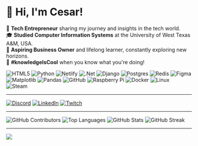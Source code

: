 # 👋 Hi, I'm Cesar! 

🚀 **Tech Entrepreneur** sharing my journey and insights in the tech world.  
🎓 **Studied Computer Information Systems** at the University of West Texas A&M, USA.  
💼 **Aspiring Business Owner** and lifelong learner, constantly exploring new horizons.  
🧠 **#knowledgeIsCool** when you know what you're doing!

![HTML5](https://img.shields.io/badge/html5-%23E34F26.svg?style=for-the-badge&logo=html5&logoColor=white) 
![Python](https://img.shields.io/badge/python-3670A0?style=for-the-badge&logo=python&logoColor=ffdd54) 
![Netlify](https://img.shields.io/badge/netlify-%23000000.svg?style=for-the-badge&logo=netlify&logoColor=#00C7B7) 
![.Net](https://img.shields.io/badge/.NET-5C2D91?style=for-the-badge&logo=.net&logoColor=white) 
![Django](https://img.shields.io/badge/django-%23092E20.svg?style=for-the-badge&logo=django&logoColor=white) 
![Postgres](https://img.shields.io/badge/postgres-%23316192.svg?style=for-the-badge&logo=postgresql&logoColor=white) 
![Redis](https://img.shields.io/badge/redis-%23DD0031.svg?style=for-the-badge&logo=redis&logoColor=white) 
![Figma](https://img.shields.io/badge/figma-%23F24E1E.svg?style=for-the-badge&logo=figma&logoColor=white) 
![Matplotlib](https://img.shields.io/badge/Matplotlib-%23ffffff.svg?style=for-the-badge&logo=Matplotlib&logoColor=black) 
![Pandas](https://img.shields.io/badge/pandas-%23150458.svg?style=for-the-badge&logo=pandas&logoColor=white) 
![GitHub](https://img.shields.io/badge/github-%23121011.svg?style=for-the-badge&logo=github&logoColor=white) 
![Raspberry Pi](https://img.shields.io/badge/-Raspberry_Pi-C51A4A?style=for-the-badge&logo=Raspberry-Pi) 
![Docker](https://img.shields.io/badge/docker-%230db7ed.svg?style=for-the-badge&logo=docker&logoColor=white) 
![Linux](https://img.shields.io/badge/Linux-FCC624.svg?style=for-the-badge&logo=linux&logoColor=black)
![Steam](https://img.shields.io/badge/steam-%23000000.svg?style=for-the-badge&logo=steam&logoColor=white)

---

[![Discord](https://img.shields.io/badge/Discord-%237289DA.svg?logo=discord&logoColor=white)](https://discord.gg/EuZWYaKnxm) 
[![LinkedIn](https://img.shields.io/badge/LinkedIn-%230077B5.svg?logo=linkedin&logoColor=white)](https://www.linkedin.com/in/cesar-ortega-9091891b1/) 
[![Twitch](https://img.shields.io/badge/Twitch-%239146FF.svg?logo=Twitch&logoColor=white)](https://www.twitch.tv/cesseey) 

---

<div>
  <img src="https://github-contributor-stats.vercel.app/api?username=Byte-Repository&limit=5&theme=gruvbox&combine_all_yearly_contributions=true&card_width=400&height=200" alt="GitHub Contributors" />
  <img src="https://github-readme-stats.vercel.app/api/top-langs/?username=Byte-Repository&theme=gruvbox&hide_border=false&include_all_commits=false&count_private=false&layout=compact&card_width=325&height=200" alt="Top Languages" />
  <img src="https://github-readme-stats.vercel.app/api?username=Byte-Repository&theme=gruvbox&hide_border=false&include_all_commits=false&count_private=false&card_width=400&height=200" alt="GitHub Stats" />
  <img src="https://github-readme-streak-stats.herokuapp.com/?user=Byte-Repository&theme=gruvbox&hide_border=false&card_width=400&height=200" alt="GitHub Streak" />
</div>

---

[![](https://visitcount.itsvg.in/api?id=Byte-Repository&icon=0&color=3)](https://visitcount.itsvg.in)

<!-- Proudly created with GPRM ( https://gprm.itsvg.in ) -->
